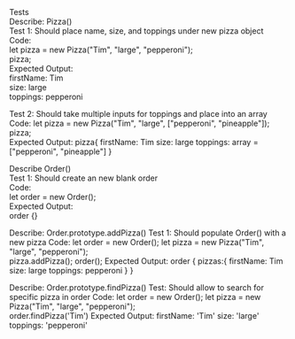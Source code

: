 <detail>
  <summary>Tests</summary>
  Describe: Pizza()<br>
  Test 1: Should place name, size, and toppings under new pizza object<br>
  Code: <br>
    let pizza = new Pizza("Tim", "large", "pepperoni");<br>
    pizza;<br>
  Expected Output: <br>
    firstName: Tim<br>
    size: large<br>
    toppings: pepperoni<br>

  Test 2: Should take multiple inputs for toppings and place into an array
  Code:
  let pizza = new Pizza("Tim", "large", ["pepperoni", "pineapple"]);<br>
  pizza;<br>
  Expected Output:
  pizza{
    firstName: Tim
    size: large
    toppings: array = ["pepperoni", "pineapple"]
  }


  Describe Order()<br>
  Test 1: Should create an new blank order<br>
  Code:<br>
    let order = new Order();<br>
  Expected Output:<br>
    order {}<br>

  Describe: Order.prototype.addPizza()
  Test 1: Should populate Order() with a new pizza
  Code:
    let order = new Order();
    let pizza = new Pizza("Tim", "large", "pepperoni");<br>
    pizza.addPizza();
    order();
  Expected Output: 
    order {
      pizzas:{
      firstName: Tim
      size: large
      toppings: pepperoni
      }
    }

  Describe: Order.prototype.findPizza()
  Test: Should allow to search for specific pizza in order
  Code:
    let order = new Order();
    let pizza = new Pizza("Tim", "large", "pepperoni");<br>
    order.findPizza('Tim')
  Expected Output:
    firstName: 'Tim'
    size: 'large'
    toppings: 'pepperoni'
</detail>